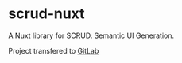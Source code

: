 # scrud-nuxt
A Nuxt library for SCRUD. Semantic UI Generation.

Project transfered to [GitLab](https://gitlab.com/openteams/scrud-nuxt "scrud-nuxt")
